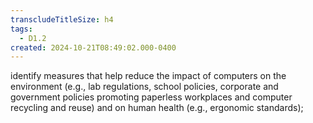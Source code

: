 ```yaml
---
transcludeTitleSize: h4
tags:
  - D1.2
created: 2024-10-21T08:49:02.000-0400
---
```

identify measures that help reduce the impact of computers on the environment (e.g., lab regulations, school policies, corporate and government policies promoting paperless workplaces and computer recycling and reuse) and on human health (e.g., ergonomic standards);